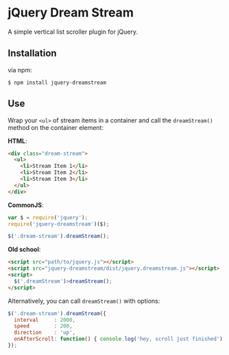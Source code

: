 # jQuery Dream Stream

A simple vertical list scroller plugin for jQuery.

## Installation

via npm:

```
$ npm install jquery-dreamstream
```

## Use

Wrap your `<ul>` of stream items in a container and call the `dreamStream()` method on the container element:

**HTML**:
```html
<div class="dream-stream">
  <ul>
    <li>Stream Item 1</li>
    <li>Stream Item 2</li>
    <li>Stream Item 3</li>
  </ul>
</div>
```

**CommonJS**:
```js
var $ = require('jquery');
require('jquery-dreamstream')($);

$('.dream-stream').dreamStream();
```

**Old school**:
```html
<script src="path/to/jquery.js"></script>
<script src="jquery-dreamstream/dist/jquery.dreamstream.js"></script>
<script>
  $('.dreamStream')>dreamStream();
</script>
```

Alternatively, you can call `dreamStream()` with options:

```js
$('.dream-stream').dreamStream({
  interval     : 2000,
  speed        : 200,
  direction    : 'up',
  onAfterScroll: function() { console.log('hey, scroll just finished') }
});
```
